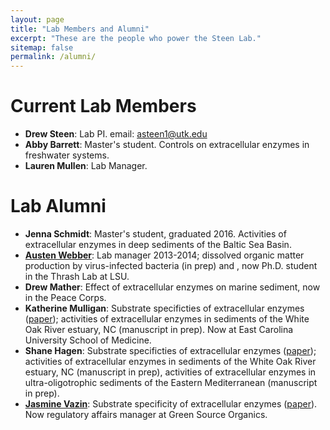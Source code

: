 ```yaml
---
layout: page
title: "Lab Members and Alumni"
excerpt: "These are the people who power the Steen Lab."
sitemap: false
permalink: /alumni/
---
```


# Current Lab Members

* **Drew Steen**: Lab PI. email: [asteen1@utk.edu](mailto:asteen1@utk.edu "email") 
* **Abby Barrett**: Master's student. Controls on extracellular enzymes in freshwater systems.
* **Lauren Mullen**: Lab Manager.

# Lab Alumni

* **Jenna Schmidt**: Master's student, graduated 2016. Activities of extracellular enzymes in deep sediments of the Baltic Sea Basin. 
* [**Austen Webber**](http:///thethrashlab.com/people/): Lab manager 2013-2014; dissolved organic matter production by virus-infected bacteria (in prep) and , now Ph.D. student in the Thrash Lab at LSU.
* **Drew Mather**: Effect of extracellular enzymes on marine sediment, now in the Peace Corps.
* **Katherine Mulligan**: Substrate specificties of extracellular enzymes ([paper](http://www.int-res.com/abstracts/ame/v75/n3/p271-281/)); activities of extracellular enzymes in sediments of the White Oak River estuary, NC (manuscript in prep). Now at East Carolina University School of Medicine. 
* **Shane Hagen**: Substrate specificties of extracellular enzymes ([paper](http://www.int-res.com/abstracts/ame/v75/n3/p271-281/)); activities of extracellular enzymes in sediments of the White Oak River estuary, NC (manuscript in prep), activities of extracellular enzymes in ultra-oligotrophic sediments of the Eastern Mediterranean (manuscript in prep).
* [**Jasmine Vazin**](https://www.linkedin.com/in/jasmine-vazin-132b7988?authType=NAME_SEARCH&authToken=30Ag&locale=en_US&srchid=29965761474818106796&srchindex=1&srchtotal=1&trk=vsrp_people_res_name&trkInfo=VSRPsearchId%3A29965761474818106796%2CVSRPtargetId%3A313440374%2CVSRPcmpt%3Aprimary%2CVSRPnm%3Atrue%2CauthType%3ANAME_SEARCH): Substrate specificity of extracellular enzymes ([paper](http://www.int-res.com/abstracts/ame/v75/n3/p271-281/)). Now regulatory affairs manager at Green Source Organics. 



